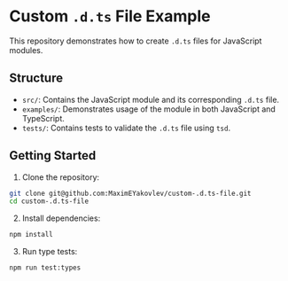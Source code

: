 # Custom `.d.ts` File Example

This repository demonstrates how to create `.d.ts` files for JavaScript modules.

## Structure
- `src/`: Contains the JavaScript module and its corresponding `.d.ts` file.
- `examples/`: Demonstrates usage of the module in both JavaScript and TypeScript.
- `tests/`: Contains tests to validate the `.d.ts` file using `tsd`.

## Getting Started
1. Clone the repository:
```bash
git clone git@github.com:MaximEYakovlev/custom-.d.ts-file.git
cd custom-.d.ts-file
```

2. Install dependencies:
```bash
npm install
```

3. Run type tests:
```bash
npm run test:types
```